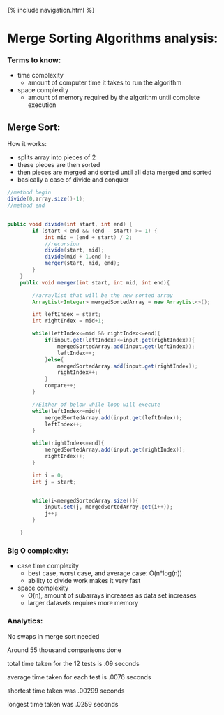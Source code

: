 {% include navigation.html %}
# Merge Sorting Algorithms analysis:
### Terms to know:
  - time complexity 
      - amount of computer time it takes to run the algorithm
  - space complexity
      - amount of memory required by the algorithm until complete execution
## Merge Sort:
How it works:
  - splits array into pieces of 2
  - these pieces are then sorted
  - then pieces are merged and sorted until all data merged and sorted
  - basically a case of divide and conquer
  
``` java
//method begin
divide(0,array.size()-1);
//method end


public void divide(int start, int end) {
        if (start < end && (end - start) >= 1) {
            int mid = (end + start) / 2;
            //recursion
            divide(start, mid);
            divide(mid + 1,end );
            merger(start, mid, end);
        }
    }
    public void merger(int start, int mid, int end){

        //arraylist that will be the new sorted array
        ArrayList<Integer> mergedSortedArray = new ArrayList<>();

        int leftIndex = start;
        int rightIndex = mid+1;

        while(leftIndex<=mid && rightIndex<=end){
            if(input.get(leftIndex)<=input.get(rightIndex)){
                mergedSortedArray.add(input.get(leftIndex));
                leftIndex++;
            }else{
                mergedSortedArray.add(input.get(rightIndex));
                rightIndex++;
            }
            compare++;
        }

        //Either of below while loop will execute
        while(leftIndex<=mid){
            mergedSortedArray.add(input.get(leftIndex));
            leftIndex++;
        }

        while(rightIndex<=end){
            mergedSortedArray.add(input.get(rightIndex));
            rightIndex++;
        }

        int i = 0;
        int j = start;


        while(i<mergedSortedArray.size()){
            input.set(j, mergedSortedArray.get(i++));
            j++;
        }

    }
```
### Big O complexity:
  - case time complexity 
      - best case, worst case, and average case: O(n*log(n))
      - ability to divide work makes it very fast
  - space complexity
      - O(n), amount of subarrays increases as data set increases
      - larger datasets requires more memory
     
### Analytics:
No swaps in merge sort needed

Around 55 thousand comparisons done

total time taken for the 12 tests is .09 seconds

average time taken for each test is .0076 seconds

shortest time taken was .00299 seconds

longest time taken was .0259 seconds
